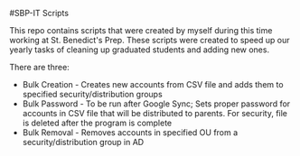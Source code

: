 #SBP-IT Scripts

This repo contains scripts that were created by myself during this time working at St. Benedict's Prep. These scripts were created to speed up our yearly tasks of cleaning up graduated students and adding new ones.

There are three:
* Bulk Creation - Creates new accounts from CSV file and adds them to specified security/distribution groups
* Bulk Password - To be run after Google Sync; Sets proper password for accounts in CSV file that will be distributed to parents. For security, file is deleted after the program is complete
* Bulk Removal  - Removes accounts in specified OU from a security/distribution group in AD
